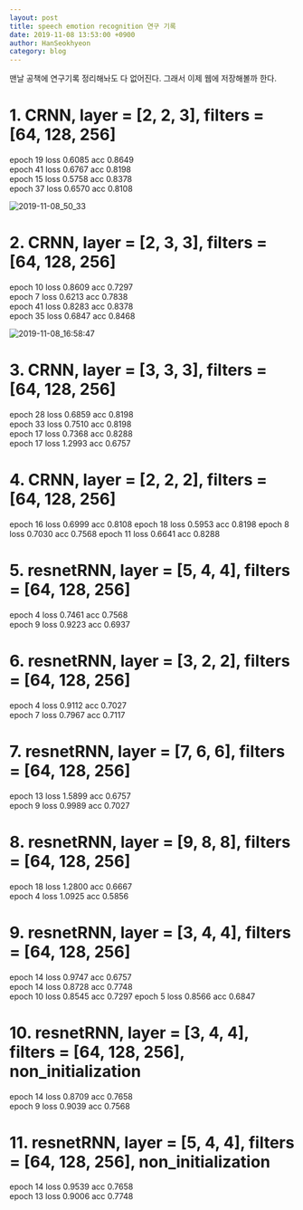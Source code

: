 ```yaml
---
layout: post
title: speech emotion recognition 연구 기록
date: 2019-11-08 13:53:00 +0900
author: HanSeokhyeon
category: blog
---
```


맨날 공책에 연구기록 정리해놔도 다 없어진다. 그래서 이제 웹에 저장해볼까 한다.

# 1. CRNN, layer = [2, 2, 3], filters = [64, 128, 256]  
epoch 19 loss 0.6085 acc 0.8649  
epoch 41 loss 0.6767 acc 0.8198  
epoch 15 loss 0.5758 acc 0.8378  
epoch 37 loss 0.6570 acc 0.8108  

![2019-11-08_50_33](/assets/images/2019-11-08_50_33.png)

# 2. CRNN, layer = [2, 3, 3], filters = [64, 128, 256]
epoch 10 loss 0.8609 acc 0.7297  
epoch 7 loss 0.6213 acc 0.7838  
epoch 41 loss 0.8283 acc 0.8378  
epoch 35 loss 0.6847 acc 0.8468  

![2019-11-08_16:58:47](/assets/images/2019-11-08_16:58:47.png)

# 3. CRNN, layer = [3, 3, 3], filters = [64, 128, 256]
epoch 28 loss 0.6859 acc 0.8198  
epoch 33 loss 0.7510 acc 0.8198  
epoch 17 loss 0.7368 acc 0.8288   
epoch 17 loss 1.2993 acc 0.6757  

# 4. CRNN, layer = [2, 2, 2], filters = [64, 128, 256]
epoch 16 loss 0.6999 acc 0.8108
epoch 18 loss 0.5953 acc 0.8198
epoch 8 loss 0.7030 acc 0.7568
epoch 11 loss 0.6641 acc 0.8288

# 5. resnetRNN, layer = [5, 4, 4], filters = [64, 128, 256]
epoch 4 loss 0.7461 acc 0.7568  
epoch 9 loss 0.9223 acc 0.6937  

# 6. resnetRNN, layer = [3, 2, 2], filters = [64, 128, 256]
epoch 4 loss 0.9112 acc 0.7027  
epoch 7 loss 0.7967 acc 0.7117  

# 7. resnetRNN, layer = [7, 6, 6], filters = [64, 128, 256]
epoch 13 loss 1.5899 acc 0.6757  
epoch 9 loss 0.9989 acc 0.7027  

# 8. resnetRNN, layer = [9, 8, 8], filters = [64, 128, 256]
epoch 18 loss 1.2800 acc 0.6667  
epoch 4 loss 1.0925 acc 0.5856  

# 9. resnetRNN, layer = [3, 4, 4], filters = [64, 128, 256]
epoch 14 loss 0.9747 acc 0.6757  
epoch 14 loss 0.8728 acc 0.7748  
epoch 10 loss 0.8545 acc 0.7297
epoch 5 loss 0.8566 acc 0.6847

# 10. resnetRNN, layer = [3, 4, 4], filters = [64, 128, 256], non_initialization
epoch 14 loss 0.8709 acc 0.7658  
epoch 9 loss 0.9039 acc 0.7568

# 11. resnetRNN, layer = [5, 4, 4], filters = [64, 128, 256], non_initialization
epoch 14 loss 0.9539 acc 0.7658  
epoch 13 loss 0.9006 acc 0.7748  